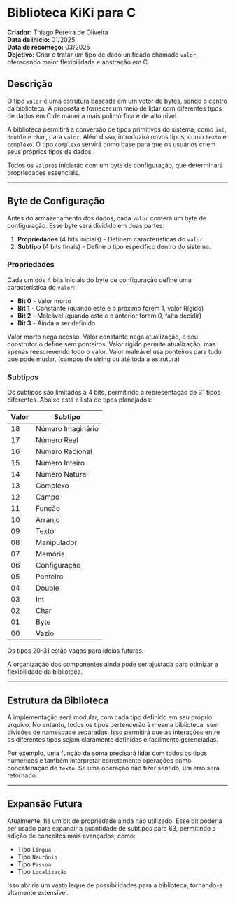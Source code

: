 # Biblioteca KiKi para C

**Criador:** Thiago Pereira de Oliveira  
**Data de início:** 01/2025  
**Data de recomeço:** 03/2025  
**Objetivo:** Criar e tratar um tipo de dado unificado chamado `valor`, oferecendo maior flexibilidade e abstração em C.

## Descrição

O tipo `valor` é uma estrutura baseada em um vetor de bytes, sendo o centro da biblioteca. A proposta é fornecer um meio de lidar com diferentes tipos de dados em C de maneira mais polimórfica e de alto nível.

A biblioteca permitirá a conversão de tipos primitivos do sistema, como `int`, `double` e `char`, para `valor`. Além disso, introduzirá novos tipos, como `texto` e `complexo`. O tipo `complexo` servirá como base para que os usuários criem seus próprios tipos de dados.

Todos os `valores` iniciarão com um byte de configuração, que determinará propriedades essenciais.

---

## Byte de Configuração

Antes do armazenamento dos dados, cada `valor` conterá um byte de configuração. Esse byte será dividido em duas partes:

1. **Propriedades** (4 bits iniciais) - Definem características do `valor`.
2. **Subtipo** (4 bits finais) - Define o tipo específico dentro do sistema.

### Propriedades

Cada um dos 4 bits iniciais do byte de configuração define uma característica do `valor`:

- **Bit 0** - Valor morto
- **Bit 1** - Constante (quando este e o próximo forem 1, valor Rígido)
- **Bit 2** - Maleável (quando este e o anterior forem 0, falta decidir)
- **Bit 3** - Ainda a ser definido

Valor morto nega acesso.
Valor constante nega atualização, e seu construtor o define sem ponteiros.
Valor rígido permite atualização, mas apenas reescrevendo todo o valor.
Valor maleável usa ponteiros para tudo que pode mudar. (campos de string ou até toda a estrutura)

### Subtipos

Os subtipos são limitados a 4 bits, permitindo a representação de 31 tipos diferentes. Abaixo está a lista de tipos planejados:

| Valor | Subtipo |
|-------|---------|
| 18    | Número Imaginário |
| 17    | Número Real |
| 16    | Número Racional |
| 15    | Número Inteiro |
| 14    | Número Natural |
| 13    | Complexo |
| 12    | Campo |
| 11    | Função |
| 10    | Arranjo |
| 09    | Texto |
| 08    | Manipulador |
| 07    | Memória |
| 06    | Configuração |
| 05    | Ponteiro |
| 04    | Double |
| 03    | Int |
| 02    | Char |
| 01    | Byte |
| 00    | Vazio |

Os tipos 20-31 estão vagos para ideias futuras.

A organização dos componentes ainda pode ser ajustada para otimizar a flexibilidade da biblioteca.

---

## Estrutura da Biblioteca

A implementação será modular, com cada tipo definido em seu próprio arquivo. No entanto, todos os tipos pertencerão à mesma biblioteca, sem divisões de namespace separadas. Isso permitirá que as interações entre os diferentes tipos sejam claramente definidas e facilmente gerenciadas.

Por exemplo, uma função de soma precisará lidar com todos os tipos numéricos e também interpretar corretamente operações como concatenação de `texto`. Se uma operação não fizer sentido, um erro será retornado.

---

## Expansão Futura

Atualmente, há um bit de propriedade ainda não utilizado. Esse bit poderia ser usado para expandir a quantidade de subtipos para 63, permitindo a adição de conceitos mais avançados, como:

- Tipo `Língua`
- Tipo `Neurônio`
- Tipo `Pessoa`
- Tipo `Localização`

Isso abriria um vasto leque de possibilidades para a biblioteca, tornando-a altamente extensível.